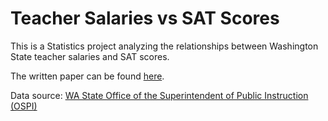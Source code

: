 # Teacher Salaries vs SAT Scores
This is a Statistics project analyzing the relationships between Washington State teacher salaries and SAT scores.

The written paper can be found [here](Report.pdf).

Data source: [WA State Office of the Superintendent of Public Instruction (OSPI)](https://www.k12.wa.us/)
